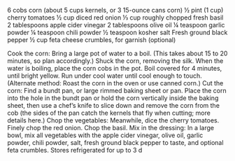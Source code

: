 6 cobs corn (about 5 cups kernels, or 3 15-ounce cans corn)
½ pint (1 cup) cherry tomatoes
½ cup diced red onion
⅓ cup roughly chopped fresh basil
2 tablespoons apple cider vinegar
2 tablespoons olive oil
¼ teaspoon garlic powder
¼ teaspoon chili powder
½ teaspoon kosher salt
Fresh ground black pepper
½ cup feta cheese crumbles, for garnish (optional)

Cook the corn: Bring a large pot of water to a boil. (This takes about 15 to 20 minutes, so plan accordingly.) Shuck the corn, removing the silk. When the water is boiling, place the corn cobs in the pot. Boil covered for 4 minutes, until bright yellow. Run under cool water until cool enough to touch. (Alternate method: Roast the corn in the oven or use canned corn.)
Cut the corn: Find a bundt pan, or large rimmed baking sheet or pan. Place the corn into the hole in the bundt pan or hold the corn vertically inside the baking sheet, then use a chef’s knife to slice down and remove the corn from the cob (the sides of the pan catch the kernels that fly when cutting; more details here.)
Chop the vegetables: Meanwhile, dice the cherry tomatoes. Finely chop the red onion. Chop the basil.
Mix in the dressing: In a large bowl, mix all vegetables with the apple cider vinegar, olive oil, garlic powder, chili powder, salt, fresh ground black pepper to taste, and optional feta crumbles. Stores refrigerated for up to 3 d

